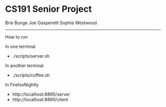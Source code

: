 # CS191 Senior Project

Brie Bunge
Joe Gasperetti
Sophia Westwood

---

How to run

In one terminal
- ./scripts/server.sh

In another terminal
- ./scripts/coffee.sh

In FirefoxNightly
- http://localhost:8890/server
- http://localhost:8890/client


